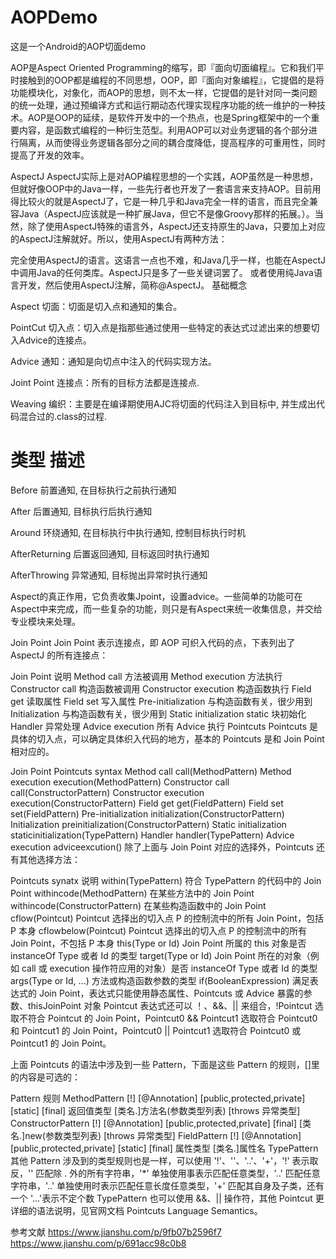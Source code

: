 # AOPDemo
这是一个Android的AOP切面demo

AOP是Aspect Oriented Programming的缩写，即『面向切面编程』。它和我们平时接触到的OOP都是编程的不同思想，OOP，即『面向对象编程』，它提倡的是将功能模块化，对象化，而AOP的思想，则不太一样，它提倡的是针对同一类问题的统一处理，通过预编译方式和运行期动态代理实现程序功能的统一维护的一种技术。AOP是OOP的延续，是软件开发中的一个热点，也是Spring框架中的一个重要内容，是函数式编程的一种衍生范型。利用AOP可以对业务逻辑的各个部分进行隔离，从而使得业务逻辑各部分之间的耦合度降低，提高程序的可重用性，同时提高了开发的效率。

AspectJ
AspectJ实际上是对AOP编程思想的一个实践，AOP虽然是一种思想，但就好像OOP中的Java一样，一些先行者也开发了一套语言来支持AOP。目前用得比较火的就是AspectJ了，它是一种几乎和Java完全一样的语言，而且完全兼容Java（AspectJ应该就是一种扩展Java，但它不是像Groovy那样的拓展。）。当然，除了使用AspectJ特殊的语言外，AspectJ还支持原生的Java，只要加上对应的AspectJ注解就好。所以，使用AspectJ有两种方法：

完全使用AspectJ的语言。这语言一点也不难，和Java几乎一样，也能在AspectJ中调用Java的任何类库。AspectJ只是多了一些关键词罢了。
或者使用纯Java语言开发，然后使用AspectJ注解，简称@AspectJ。
基础概念

Aspect 切面：切面是切入点和通知的集合。

PointCut 切入点：切入点是指那些通过使用一些特定的表达式过滤出来的想要切入Advice的连接点。

Advice 通知：通知是向切点中注入的代码实现方法。

Joint Point 连接点：所有的目标方法都是连接点.

Weaving 编织：主要是在编译期使用AJC将切面的代码注入到目标中, 并生成出代码混合过的.class的过程.

# 类型	 描述
Before	前置通知, 在目标执行之前执行通知  

After	后置通知, 目标执行后执行通知

Around	环绕通知, 在目标执行中执行通知, 控制目标执行时机

AfterReturning	后置返回通知, 目标返回时执行通知

AfterThrowing	异常通知, 目标抛出异常时执行通知


Aspect的真正作用，它负责收集Jpoint，设置advice。一些简单的功能可在Aspect中来完成，而一些复杂的功能，则只是有Aspect来统一收集信息，并交给专业模块来处理。


Join Point
Join Point 表示连接点，即 AOP 可织入代码的点，下表列出了 AspectJ 的所有连接点：

Join Point	说明
Method call	方法被调用
Method execution	方法执行
Constructor call	构造函数被调用
Constructor execution	构造函数执行
Field get	读取属性
Field set	写入属性
Pre-initialization	与构造函数有关，很少用到
Initialization	与构造函数有关，很少用到
Static initialization	static 块初始化
Handler	异常处理
Advice execution	所有 Advice 执行
Pointcuts
Pointcuts 是具体的切入点，可以确定具体织入代码的地方，基本的 Pointcuts 是和 Join Point 相对应的。

Join Point	Pointcuts syntax
Method call	call(MethodPattern)
Method execution	execution(MethodPattern)
Constructor call	call(ConstructorPattern)
Constructor execution	execution(ConstructorPattern)
Field get	get(FieldPattern)
Field set	set(FieldPattern)
Pre-initialization	initialization(ConstructorPattern)
Initialization	preinitialization(ConstructorPattern)
Static initialization	staticinitialization(TypePattern)
Handler	handler(TypePattern)
Advice execution	adviceexcution()
除了上面与 Join Point 对应的选择外，Pointcuts 还有其他选择方法：

Pointcuts synatx	说明
within(TypePattern)	符合 TypePattern 的代码中的 Join Point
withincode(MethodPattern)	在某些方法中的 Join Point
withincode(ConstructorPattern)	在某些构造函数中的 Join Point
cflow(Pointcut)	Pointcut 选择出的切入点 P 的控制流中的所有 Join Point，包括 P 本身
cflowbelow(Pointcut)	Pointcut 选择出的切入点 P 的控制流中的所有 Join Point，不包括 P 本身
this(Type or Id)	Join Point 所属的 this 对象是否 instanceOf Type 或者 Id 的类型
target(Type or Id)	Join Point 所在的对象（例如 call 或 execution 操作符应用的对象）是否 instanceOf Type 或者 Id 的类型
args(Type or Id, ...)	方法或构造函数参数的类型
if(BooleanExpression)	满足表达式的 Join Point，表达式只能使用静态属性、Pointcuts 或 Advice 暴露的参数、thisJoinPoint 对象
Pointcut 表达式还可以 ！、&&、|| 来组合，!Pointcut 选取不符合 Pointcut 的 Join Point，Pointcut0 && Pointcut1 选取符合 Pointcut0 和 Pointcut1 的 Join Point，Pointcut0 || Pointcut1 选取符合 Pointcut0 或 Pointcut1 的 Join Point。

上面 Pointcuts 的语法中涉及到一些 Pattern，下面是这些 Pattern 的规则，[]里的内容是可选的：

Pattern	规则
MethodPattern	[!] [@Annotation] [public,protected,private] [static] [final] 返回值类型 [类名.]方法名(参数类型列表) [throws 异常类型]
ConstructorPattern	[!] [@Annotation] [public,protected,private] [final] [类名.]new(参数类型列表) [throws 异常类型]
FieldPattern	[!] [@Annotation] [public,protected,private] [static] [final] 属性类型 [类名.]属性名
TypePattern	其他 Pattern 涉及到的类型规则也是一样，可以使用 '!'、''、'..'、'+'，'!' 表示取反，'' 匹配除 . 外的所有字符串，'*' 单独使用事表示匹配任意类型，'..' 匹配任意字符串，'..' 单独使用时表示匹配任意长度任意类型，'+' 匹配其自身及子类，还有一个 '...'表示不定个数
TypePattern 也可以使用 &&、|| 操作符，其他 Pointcut 更详细的语法说明，见官网文档 Pointcuts Language Semantics。




参考文献 
https://www.jianshu.com/p/9fb07b2596f7
https://www.jianshu.com/p/691acc98c0b8
